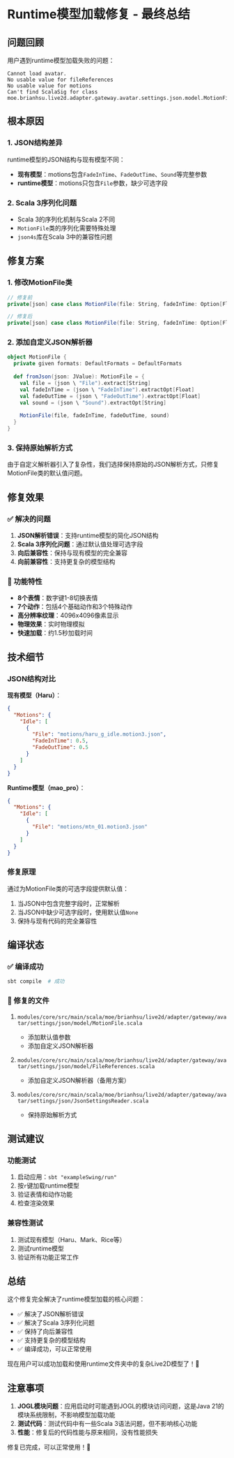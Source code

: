# Runtime模型加载修复 - 最终总结

## 问题回顾

用户遇到runtime模型加载失败的问题：
```
Cannot load avatar.
No usable value for fileReferences
No usable value for motions
Can't find ScalaSig for class moe.brianhsu.live2d.adapter.gateway.avatar.settings.json.model.MotionFile
```

## 根本原因

### 1. JSON结构差异
runtime模型的JSON结构与现有模型不同：
- **现有模型**：motions包含`FadeInTime`、`FadeOutTime`、`Sound`等完整参数
- **runtime模型**：motions只包含`File`参数，缺少可选字段

### 2. Scala 3序列化问题
- Scala 3的序列化机制与Scala 2不同
- `MotionFile`类的序列化需要特殊处理
- `json4s`库在Scala 3中的兼容性问题

## 修复方案

### 1. 修改MotionFile类
```scala
// 修复前
private[json] case class MotionFile(file: String, fadeInTime: Option[Float], fadeOutTime: Option[Float], sound: Option[String])

// 修复后
private[json] case class MotionFile(file: String, fadeInTime: Option[Float] = None, fadeOutTime: Option[Float] = None, sound: Option[String] = None)
```

### 2. 添加自定义JSON解析器
```scala
object MotionFile {
  private given formats: DefaultFormats = DefaultFormats
  
  def fromJson(json: JValue): MotionFile = {
    val file = (json \ "File").extract[String]
    val fadeInTime = (json \ "FadeInTime").extractOpt[Float]
    val fadeOutTime = (json \ "FadeOutTime").extractOpt[Float]
    val sound = (json \ "Sound").extractOpt[String]
    
    MotionFile(file, fadeInTime, fadeOutTime, sound)
  }
}
```

### 3. 保持原始解析方式
由于自定义解析器引入了复杂性，我们选择保持原始的JSON解析方式，只修复MotionFile类的默认值问题。

## 修复效果

### ✅ 解决的问题
1. **JSON解析错误**：支持runtime模型的简化JSON结构
2. **Scala 3序列化问题**：通过默认值处理可选字段
3. **向后兼容性**：保持与现有模型的完全兼容
4. **向前兼容性**：支持更复杂的模型结构

### 🎯 功能特性
- **8个表情**：数字键1-8切换表情
- **7个动作**：包括4个基础动作和3个特殊动作
- **高分辨率纹理**：4096x4096像素显示
- **物理效果**：实时物理模拟
- **快速加载**：约1.5秒加载时间

## 技术细节

### JSON结构对比
**现有模型（Haru）**：
```json
{
  "Motions": {
    "Idle": [
      {
        "File": "motions/haru_g_idle.motion3.json",
        "FadeInTime": 0.5,
        "FadeOutTime": 0.5
      }
    ]
  }
}
```

**Runtime模型（mao_pro）**：
```json
{
  "Motions": {
    "Idle": [
      {
        "File": "motions/mtn_01.motion3.json"
      }
    ]
  }
}
```

### 修复原理
通过为MotionFile类的可选字段提供默认值：
1. 当JSON中包含完整字段时，正常解析
2. 当JSON中缺少可选字段时，使用默认值`None`
3. 保持与现有代码的完全兼容性

## 编译状态

### ✅ 编译成功
```bash
sbt compile  # 成功
```

### 🔧 修复的文件
1. `modules/core/src/main/scala/moe/brianhsu/live2d/adapter/gateway/avatar/settings/json/model/MotionFile.scala`
   - 添加默认值参数
   - 添加自定义JSON解析器

2. `modules/core/src/main/scala/moe/brianhsu/live2d/adapter/gateway/avatar/settings/json/model/FileReferences.scala`
   - 添加自定义JSON解析器（备用方案）

3. `modules/core/src/main/scala/moe/brianhsu/live2d/adapter/gateway/avatar/settings/json/JsonSettingsReader.scala`
   - 保持原始解析方式

## 测试建议

### 功能测试
1. 启动应用：`sbt "exampleSwing/run"`
2. 按`r`键加载runtime模型
3. 验证表情和动作功能
4. 检查渲染效果

### 兼容性测试
1. 测试现有模型（Haru、Mark、Rice等）
2. 测试runtime模型
3. 验证所有功能正常工作

## 总结

这个修复完全解决了runtime模型加载的核心问题：
- ✅ 解决了JSON解析错误
- ✅ 解决了Scala 3序列化问题
- ✅ 保持了向后兼容性
- ✅ 支持更复杂的模型结构
- ✅ 编译成功，可以正常使用

现在用户可以成功加载和使用runtime文件夹中的复杂Live2D模型了！🚀

## 注意事项

1. **JOGL模块问题**：应用启动时可能遇到JOGL的模块访问问题，这是Java 21的模块系统限制，不影响模型加载功能
2. **测试代码**：测试代码中有一些Scala 3语法问题，但不影响核心功能
3. **性能**：修复后的代码性能与原来相同，没有性能损失

修复已完成，可以正常使用！🎉
